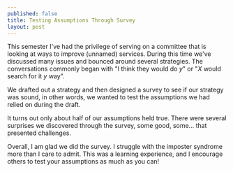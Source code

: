 ```yaml
---
published: false
title: Testing Assumptions Through Survey
layout: post
---
```

This semester I've had the privilege of serving on a committee that is looking at ways to improve (unnamed) services. During this time we've discussed many issues and bounced around several strategies. The conversations commonly began with "I think they would do *y*" or "*X* would search for it *y* way". 

We drafted out a strategy and then designed a survey to see if our strategy was sound, in other words, we wanted to test the assumptions we had relied on during the draft.

It turns out only about half of our assumptions held true. There were several surprises we discovered through the survey, some good, some... that presented challenges.

Overall, I am glad we did the survey. I struggle with the imposter syndrome more than I care to admit. This was a learning experience, and I encourage others to test your assumptions as much as you can!